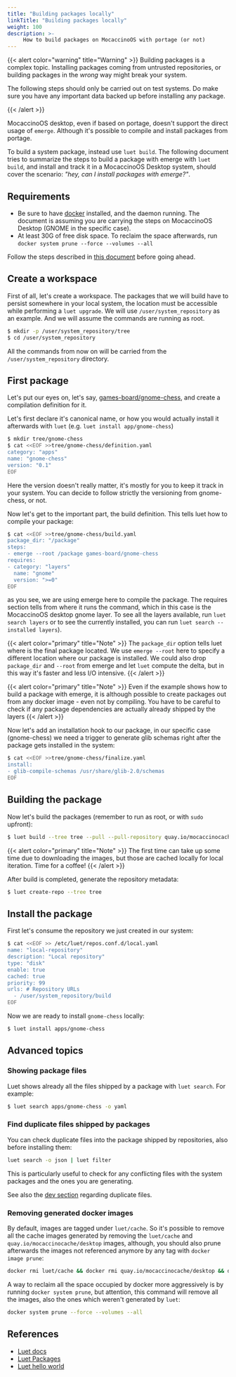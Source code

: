 ```yaml
---
title: "Building packages locally"
linkTitle: "Building packages locally"
weight: 100
description: >-
     How to build packages on MocaccinoOS with portage (or not)
---
```


{{< alert color="warning" title="Warning" >}}
Building packages is a complex topic. Installing packages coming from untrusted repositories, or building packages in the *wrong* way might break your system.

The following steps should only be carried out on test systems. Do make sure you have any important data backed up before installing any package.

{{< /alert >}}

MocaccinoOS desktop, even if based on portage, doesn't support the direct usage of `emerge`. Although it's possible to compile and install packages from portage.

To build a system package, instead use `luet build`. The following document tries to summarize the steps to build a package with emerge with `luet build`, and install and track it in a MocaccinoOS Desktop system, should cover the scenario: *"hey, can I install packages with emerge?"*.

## Requirements

- Be sure to have [docker](/docs/desktop/docker) installed, and the daemon running. The document is assuming you are carrying the steps on MocaccinoOS Desktop (GNOME in the specific case). 
- At least 30G of free disk space. To reclaim the space afterwards, run `docker system prune --force --volumes --all`

Follow the steps described in [this document](/docs/desktop/docker) before going ahead.

## Create a workspace

First of all, let's create a workspace. The packages that we will build have to persist somewhere in your local system, the location must be accessible while performing a `luet upgrade`. We will use `/user/system_repository` as an example. And we will assume the commands are running as root.

```bash
$ mkdir -p /user/system_repository/tree
$ cd /user/system_repository
```

All the commands from now on will be carried from the `/user/system_repository` directory.

## First package

Let's put our eyes on, let's say, [games-board/gnome-chess](https://packages.gentoo.org/packages/games-board/gnome-chess), and create a compilation definition for it.

Let's first declare it's canonical name, or how you would actually install it afterwards with `luet` (e.g. `luet install app/gnome-chess`)

```bash
$ mkdir tree/gnome-chess
$ cat <<EOF >>tree/gnome-chess/definition.yaml
category: "apps"
name: "gnome-chess"
version: "0.1"
EOF
```

Here the version doesn't really matter, it's mostly for you to keep it track in your system. You can decide to follow strictly the versioning from gnome-chess, or not.

Now let's get to the important part, the build definition. This tells luet how to compile your package:

```bash
$ cat <<EOF >>tree/gnome-chess/build.yaml
package_dir: "/package"
steps:
- emerge --root /package games-board/gnome-chess
requires:
- category: "layers"
  name: "gnome"
  version: ">=0"
EOF
```

as you see, we are using emerge here to compile the package. The requires section tells from where it runs the command, which in this case is the MocaccinoOS desktop gnome layer. To see all the layers available, run `luet search layers` or to see the currently installed, you can run `luet search --installed layers`). 

{{< alert color="primary" title="Note" >}}
The `package_dir` option tells luet where is the final package located. We use `emerge --root` here to specify a different location where our package is installed. We could also drop `package_dir` and `--root` from emerge and let `luet` compute the delta, but in this way it's faster and less I/O intensive.
{{< /alert >}}

{{< alert color="primary" title="Note" >}}
Even if the example shows how to build a package with emerge, it is although possible to create packages out from any docker image - even not by compiling. You have to be careful to check if any package dependencies are actually already shipped by the layers
{{< /alert >}}

Now let's add an installation hook to our package, in our specific case (gnome-chess) we need a trigger to generate glib schemas right after the package gets installed in the system:

```bash
$ cat <<EOF >>tree/gnome-chess/finalize.yaml
install:
- glib-compile-schemas /usr/share/glib-2.0/schemas
EOF
```

## Building the package

Now let's build the packages (remember to run as root, or with `sudo` upfront):

```bash
$ luet build --tree tree --pull --pull-repository quay.io/mocaccinocache/desktop --from-repositories --live-output --only-target-package apps/gnome-chess
```
{{< alert color="primary" title="Note" >}}
The first time can take up some time due to downloading the images, but those are cached locally for local iteration. Time for a coffee!
{{< /alert >}}

After build is completed, generate the repository metadata:

```bash
$ luet create-repo --tree tree
```

## Install the package

First let's consume the repository we just created in our system:

```bash
$ cat <<EOF >> /etc/luet/repos.conf.d/local.yaml
name: "local-repository"
description: "Local repository"
type: "disk"
enable: true
cached: true
priority: 99
urls: # Repository URLs
  - /user/system_repository/build
EOF
```

Now we are ready to install `gnome-chess` locally:

```bash
$ luet install apps/gnome-chess
```

## Advanced topics

### Showing package files

Luet shows already all the files shipped by a package with `luet search`. For example:

```bash
$ luet search apps/gnome-chess -o yaml
```

### Find duplicate files shipped by packages

You can check duplicate files into the package shipped by repositories, also before installing them:

```bash
luet search -o json | luet filter
```

This is particularly useful to check for any conflicting files with the system packages and the ones you are generating.

See also the [dev section](/docs/desktop/development/howdoi/#how-do-i-find-the-duplicate-files-in-the-package-repositories) regarding duplicate files.

### Removing generated docker images

By default, images are tagged under `luet/cache`. So it's possible to remove all the cache images generated by removing the `luet/cache` and `quay.io/mocaccinocache/desktop` images, although, you should also prune afterwards the images not referenced anymore by any tag with `docker image prune`:

```bash
docker rmi luet/cache && docker rmi quay.io/mocaccinocache/desktop && docker image prune
```

A way to reclaim all the space occupied by docker more aggressively is by running `docker system prune`, but attention, this command will remove all the images, also the ones which weren't generated by `luet`:

```bash
docker system prune --force --volumes --all
```


## References
- [Luet docs](https://luet-lab.github.io/docs)
- [Luet Packages](https://luet-lab.github.io/docs/docs/concepts/packages/)
- [Luet hello world](https://luet-lab.github.io/docs/docs/tutorials/hello_world/)
